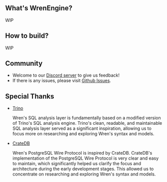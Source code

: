 ## What's WrenEngine?

WIP

## How to build?

WIP

## Community

- Welcome to our [Discord server](https://discord.gg/ztDz8DCmG4) to give us feedback!
- If there is any issues, please visit [Github Issues](https://github.com/Canner/wren/issues).

## Special Thanks

- [Trino](https://github.com/trinodb/trino)

  Wren's SQL analysis layer is fundamentally based on a modified version of Trino's SQL analysis engine. Trino's clean, readable, and maintainable SQL analysis layer served as a
  significant inspiration, allowing us to focus more on researching and exploring Wren's syntax and models.
- [CrateDB](https://github.com/crate/crate)

  Wren's PostgreSQL Wire Protocol is inspired by CrateDB. CrateDB's implementation of the PostgreSQL Wire Protocol is very clear and easy to maintain, which significantly helped
  us clarify the focus and architecture during the early development stages. This allowed us to concentrate on researching and exploring Wren's syntax and models.